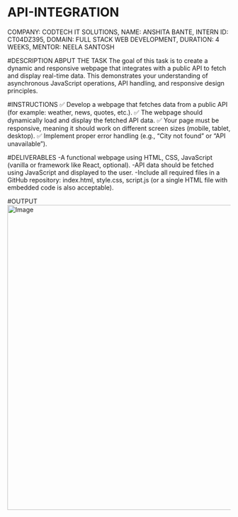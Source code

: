 # API-INTEGRATION
COMPANY: CODTECH IT SOLUTIONS,
NAME: ANSHITA BANTE,
INTERN ID: CT04DZ395,
DOMAIN: FULL STACK WEB DEVELOPMENT,
DURATION: 4 WEEKS,
MENTOR: NEELA SANTOSH

#DESCRIPTION ABPUT THE TASK
The goal of this task is to create a dynamic and responsive webpage that integrates with a public API to fetch and display real-time data. This demonstrates your understanding of asynchronous JavaScript operations, API handling, and responsive design principles.

#INSTRUCTIONS
✅ Develop a webpage that fetches data from a public API (for example: weather, news, quotes, etc.).
✅ The webpage should dynamically load and display the fetched API data.
✅ Your page must be responsive, meaning it should work on different screen sizes (mobile, tablet, desktop).
✅ Implement proper error handling (e.g., “City not found” or “API unavailable”).

#DELIVERABLES
-A functional webpage using HTML, CSS, JavaScript (vanilla or framework like React, optional).
-API data should be fetched using JavaScript and displayed to the user.
-Include all required files in a GitHub repository:
index.html, style.css, script.js (or a single HTML file with embedded code is also acceptable).

#OUTPUT
<img width="616" height="690" alt="Image" src="https://github.com/user-attachments/assets/e8532619-51c8-4816-ac16-0129b8c65cec" />
